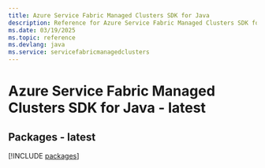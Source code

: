 ```yaml
---
title: Azure Service Fabric Managed Clusters SDK for Java
description: Reference for Azure Service Fabric Managed Clusters SDK for Java
ms.date: 03/19/2025
ms.topic: reference
ms.devlang: java
ms.service: servicefabricmanagedclusters
---
```

# Azure Service Fabric Managed Clusters SDK for Java - latest
## Packages - latest
[!INCLUDE [packages](service-fabric-managed-clusters-index.md)]